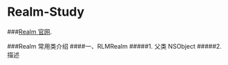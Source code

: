 # Realm-Study
###[Realm 官网](https://realm.io/cn/).

###Realm 常用类介绍
####一、RLMRealm
#####1. 父类 NSObject
#####2. 描述
